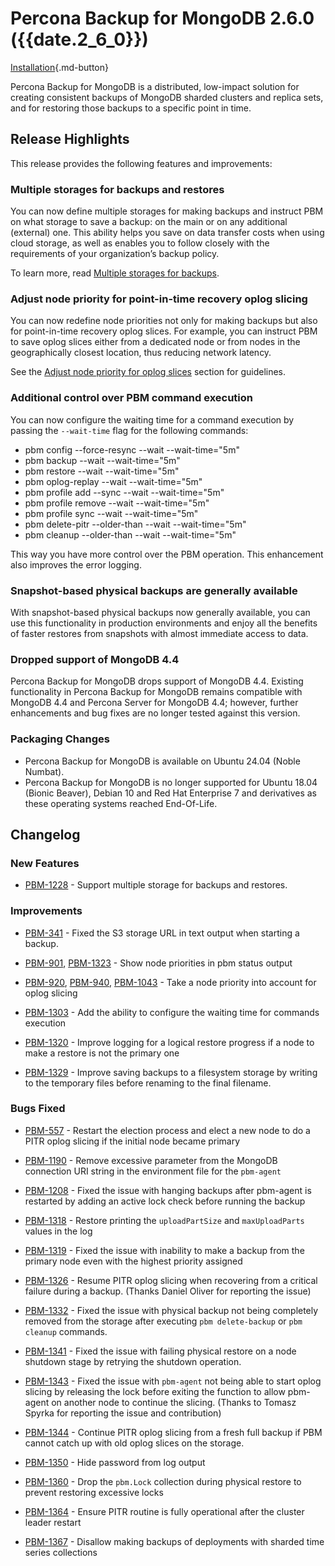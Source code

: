# Percona Backup for MongoDB 2.6.0 ({{date.2_6_0}})

[Installation](../installation.md){.md-button}


Percona Backup for MongoDB is a distributed, low-impact solution for creating consistent backups of MongoDB sharded clusters and replica sets, and for restoring those backups to a specific point in time.

## Release Highlights

This release provides the following features and improvements:

### Multiple storages for backups and restores

You can now define multiple storages for making backups and instruct PBM on what storage to save a backup: on the main or on any additional (external) one. This ability helps you save on data transfer costs when using cloud storage, as well as enables you to follow closely with the requirements of your organization’s backup policy.

To learn more, read [Multiple storages for backups](../features/multi-storage.md
).

### Adjust node priority for point-in-time recovery oplog slicing

You can now redefine node priorities not only for making backups but also for point-in-time recovery oplog slices. For example, you can instruct PBM to save oplog slices either from a dedicated node or from nodes in the geographically closest location, thus reducing network latency. 

See the [Adjust node priority for oplog slices](../usage/pitr-tutorial.md#adjust-node-priority-for-oplog-slices) section for guidelines.

### Additional control over PBM command execution

You can now configure the waiting time for a command execution by passing the `--wait-time` flag for the following commands:

* pbm config --force-resync --wait --wait-time="5m"
* pbm backup --wait --wait-time="5m"
* pbm restore --wait --wait-time="5m"
* pbm oplog-replay --wait --wait-time="5m"
* pbm profile add --sync --wait --wait-time="5m"
* pbm profile remove --wait --wait-time="5m"
* pbm profile sync --wait --wait-time="5m"
* pbm delete-pitr --older-than --wait --wait-time="5m"
* pbm cleanup --older-than --wait --wait-time="5m"

This way you have more control over the PBM operation. This enhancement also improves the error logging.

### Snapshot-based physical backups are generally available

With snapshot-based physical backups now generally available, you can use this functionality in production environments and enjoy all the benefits of faster restores from snapshots with almost immediate access to data. 

### Dropped support of MongoDB 4.4

Percona Backup for MongoDB drops support of MongoDB 4.4. Existing functionality in Percona Backup for MongoDB remains compatible with MongoDB 4.4 and Percona Server for MongoDB 4.4; however, further enhancements and bug fixes are no longer tested against this version.

### Packaging Changes

* Percona Backup for MongoDB is available on Ubuntu 24.04 (Noble Numbat).
* Percona Backup for MongoDB is no longer supported for Ubuntu 18.04 (Bionic Beaver), Debian 10 and Red Hat Enterprise 7 and derivatives as these operating systems reached End-Of-Life.

## Changelog

### New Features

* [PBM-1228](https://perconadev.atlassian.net/browse/PBM-1228) - Support multiple storage for backups and restores.

### Improvements

* [PBM-341](https://perconadev.atlassian.net/browse/PBM-341) - Fixed the S3 storage URL in text output when starting a backup.

* [PBM-901](https://perconadev.atlassian.net/browse/PBM-901), [PBM-1323](https://perconadev.atlassian.net/browse/PBM-1323) - Show node priorities in pbm status output

* [PBM-920](https://perconadev.atlassian.net/browse/PBM-920), [PBM-940](https://perconadev.atlassian.net/browse/PBM-940), [PBM-1043](https://perconadev.atlassian.net/browse/PBM-1043) - Take a node priority into account for oplog slicing

* [PBM-1303](https://perconadev.atlassian.net/browse/PBM-1303) - Add the ability to configure the waiting time for commands execution

* [PBM-1320](https://perconadev.atlassian.net/browse/PBM-1320) - Improve logging for a logical restore progress if a node to make a restore is not the primary one

* [PBM-1329](https://perconadev.atlassian.net/browse/PBM-1329) - Improve saving backups to a filesystem storage by writing to the temporary files before renaming to the final filename.

### Bugs Fixed

* [PBM-557](https://perconadev.atlassian.net/browse/PBM-557) - Restart the election process and elect a new node to do a PITR oplog slicing if the initial node became primary

* [PBM-1190](https://perconadev.atlassian.net/browse/PBM-1190) - Remove excessive parameter from the MongoDB connection URI string in the environment file for the `pbm-agent`

* [PBM-1208](https://perconadev.atlassian.net/browse/PBM-1208) - Fixed the issue with hanging backups after pbm-agent is restarted by adding an active lock check before running the backup

* [PBM-1318](https://perconadev.atlassian.net/browse/PBM-1318) - Restore printing the `uploadPartSize` and `maxUploadParts` values in the log

* [PBM-1319](https://perconadev.atlassian.net/browse/PBM-1319) - Fixed the issue with inability to make a backup from the primary node even with the highest priority assigned

* [PBM-1326](https://perconadev.atlassian.net/browse/PBM-1326) - Resume PITR oplog slicing when recovering from a critical failure during a backup. (Thanks Daniel Oliver for reporting the issue)

* [PBM-1332](https://perconadev.atlassian.net/browse/PBM-1332) - Fixed the issue with physical backup not being completely removed from the storage after executing `pbm delete-backup` or `pbm cleanup` commands.

* [PBM-1341](https://perconadev.atlassian.net/browse/PBM-1341) - Fixed the issue with failing physical restore on a node shutdown stage by retrying the shutdown operation.

* [PBM-1343](https://perconadev.atlassian.net/browse/PBM-1343) - Fixed the issue with `pbm-agent` not being able to start oplog slicing by releasing the lock before exiting the function to allow pbm-agent on another node to continue the slicing. (Thanks to Tomasz Spyrka for reporting the issue and contribution)

* [PBM-1344](https://perconadev.atlassian.net/browse/PBM-1344) - Continue PITR oplog slicing from a fresh full backup if PBM cannot catch up with old oplog slices on the storage.

* [PBM-1350](https://perconadev.atlassian.net/browse/PBM-1350) - Hide password from log output

* [PBM-1360](https://perconadev.atlassian.net/browse/PBM-1360) - Drop the `pbm.Lock` collection during physical restore to prevent restoring excessive locks 

* [PBM-1364](https://perconadev.atlassian.net/browse/PBM-1364) - Ensure PITR routine is fully operational after the cluster leader restart

* [PBM-1367](https://perconadev.atlassian.net/browse/PBM-1367) - Disallow making backups of deployments with sharded time series collections


